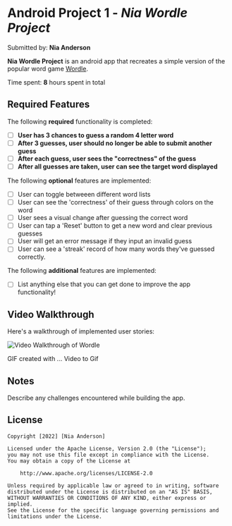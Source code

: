 # Android Project 1 - *Nia Wordle Project*

Submitted by: **Nia Anderson**

**Nia Wordle Project** is an android app that recreates a simple version of the popular word game [Wordle](https://www.nytimes.com/games/wordle/index.html).

Time spent: **8** hours spent in total

## Required Features

The following **required** functionality is completed:

- [ ] **User has 3 chances to guess a random 4 letter word**
- [ ] **After 3 guesses, user should no longer be able to submit another guess**
- [ ] **After each guess, user sees the "correctness" of the guess**
- [ ] **After all guesses are taken, user can see the target word displayed**

The following **optional** features are implemented:

- [ ] User can toggle betweeen different word lists
- [ ] User can see the 'correctness' of their guess through colors on the word
- [ ] User sees a visual change after guessing the correct word
- [ ] User can tap a 'Reset' button to get a new word and clear previous guesses
- [ ] User will get an error message if they input an invalid guess
- [ ] User can see a 'streak' record of how many words they've guessed correctly.

The following **additional** features are implemented:

* [ ] List anything else that you can get done to improve the app functionality!

## Video Walkthrough

Here's a walkthrough of implemented user stories:

<img src='https://drive.google.com/file/d/1SrKqB0_2_-zm7e5TfnbrhNKCfRC9Y1Rl/view?usp=sharing' title='Video Walkthrough of Wordle' width='' alt='Video Walkthrough of Wordle' />

<!-- Replace this with whatever GIF tool you used! -->
GIF created with ...
Video to Gif

## Notes

Describe any challenges encountered while building the app.

## License

    Copyright [2022] [Nia Anderson]

    Licensed under the Apache License, Version 2.0 (the "License");
    you may not use this file except in compliance with the License.
    You may obtain a copy of the License at

        http://www.apache.org/licenses/LICENSE-2.0

    Unless required by applicable law or agreed to in writing, software
    distributed under the License is distributed on an "AS IS" BASIS,
    WITHOUT WARRANTIES OR CONDITIONS OF ANY KIND, either express or implied.
    See the License for the specific language governing permissions and
    limitations under the License.


